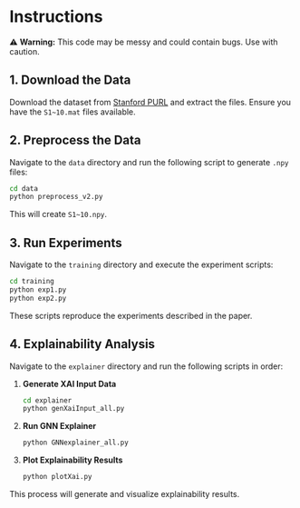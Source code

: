 # Instructions

⚠ **Warning:** This code may be messy and could contain bugs. Use with caution.

## 1. Download the Data  
Download the dataset from [Stanford PURL](https://purl.stanford.edu/bq914sc3730) and extract the files. Ensure you have the `S1~10.mat` files available.

## 2. Preprocess the Data  
Navigate to the `data` directory and run the following script to generate `.npy` files:  

```bash
cd data
python preprocess_v2.py
```

This will create `S1~10.npy`.

## 3. Run Experiments  
Navigate to the `training` directory and execute the experiment scripts:  

```bash
cd training
python exp1.py
python exp2.py
```

These scripts reproduce the experiments described in the paper.

## 4. Explainability Analysis  
Navigate to the `explainer` directory and run the following scripts in order:  

1. **Generate XAI Input Data**  

    ```bash
    cd explainer
    python genXaiInput_all.py
    ```

2. **Run GNN Explainer**  

    ```bash
    python GNNexplainer_all.py
    ```

3. **Plot Explainability Results**  

    ```bash
    python plotXai.py
    ```

This process will generate and visualize explainability results.

